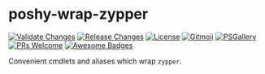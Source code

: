 # poshy-wrap-zypper

[![Validate Changes](https://github.com/pwshrc/poshy-wrap-zypper/actions/workflows/validate.yml/badge.svg)](https://github.com/pwshrc/poshy-wrap-zypper/actions/workflows/validate.yml)
[![Release Changes](https://github.com/pwshrc/poshy-wrap-zypper/actions/workflows/release.yml/badge.svg)](https://github.com/pwshrc/poshy-wrap-zypper/actions/workflows/release.yml)
[![License](https://img.shields.io/github/license/pwshrc/poshy-wrap-zypper)](./LICENSE.txt)
[![Gitmoji](https://img.shields.io/badge/gitmoji-%20😜%20😍-FFDD67.svg?style=flat-square)](https://gitmoji.carloscuesta.me/)
[![PSGallery](https://img.shields.io/powershellgallery/dt/poshy-wrap-zypper.svg)](https://www.powershellgallery.com/packages/poshy-wrap-zypper)
[![PRs Welcome](https://img.shields.io/badge/PRs-welcome-brightgreen.svg?style=flat-square)](http://makeapullrequest.com)
[![Awesome Badges](https://img.shields.io/badge/badges-awesome-green.svg)](https://github.com/Naereen/badges)

Convenient cmdlets and aliases which wrap `zypper`.

